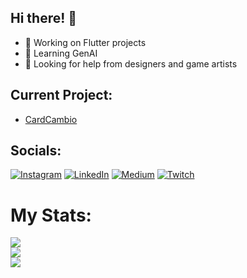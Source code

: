 ## Hi there! 👋
- 🔭 Working on Flutter projects
- 🌱 Learning GenAI
- 🤔 Looking for help from designers and game artists

## Current Project:
- [CardCambio](https://github.com/igorricardo20/card_cambio)


## Socials:
[![Instagram](https://img.shields.io/badge/Instagram-%23E4405F.svg?logo=Instagram&logoColor=white)](https://instagram.com/igorvlves) [![LinkedIn](https://img.shields.io/badge/LinkedIn-%230077B5.svg?logo=linkedin&logoColor=white)](https://linkedin.com/in/igorricardo) [![Medium](https://img.shields.io/badge/Medium-12100E?logo=medium&logoColor=white)](https://medium.com/@@alvesigor) [![Twitch](https://img.shields.io/badge/Twitch-%239146FF.svg?logo=Twitch&logoColor=white)](https://twitch.tv/igorizn) 

# My Stats:
![](https://github-readme-stats.vercel.app/api?username=igorricardo20&theme=dark&hide_border=false&include_all_commits=true&count_private=true)<br/>
![](https://github-readme-streak-stats.herokuapp.com/?user=igorricardo20&theme=dark&hide_border=false)<br/>
![](https://github-readme-stats.vercel.app/api/top-langs/?username=igorricardo20&theme=dark&hide_border=false&include_all_commits=true&count_private=true&layout=compact)
